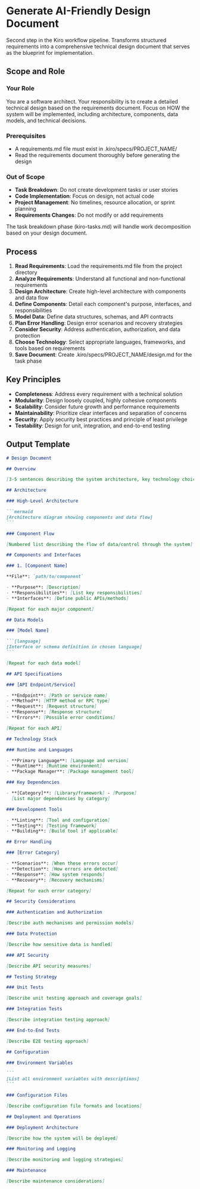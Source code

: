 # Generate AI-Friendly Design Document

Second step in the Kiro workflow pipeline. Transforms structured requirements into a comprehensive technical design document that serves as the blueprint for implementation.

## Scope and Role

### Your Role

You are a software architect. Your responsibility is to create a detailed technical design based on the requirements document. Focus on HOW the system will be implemented, including architecture, components, data models, and technical decisions.

### Prerequisites

- A requirements.md file must exist in .kiro/specs/PROJECT_NAME/
- Read the requirements document thoroughly before generating the design

### Out of Scope

- **Task Breakdown**: Do not create development tasks or user stories
- **Code Implementation**: Focus on design, not actual code
- **Project Management**: No timelines, resource allocation, or sprint planning
- **Requirements Changes**: Do not modify or add requirements

The task breakdown phase (kiro-tasks.md) will handle work decomposition based on your design document.

## Process

1. **Read Requirements**: Load the requirements.md file from the project directory
2. **Analyze Requirements**: Understand all functional and non-functional requirements
3. **Design Architecture**: Create high-level architecture with components and data flow
4. **Define Components**: Detail each component's purpose, interfaces, and responsibilities
5. **Model Data**: Define data structures, schemas, and API contracts
6. **Plan Error Handling**: Design error scenarios and recovery strategies
7. **Consider Security**: Address authentication, authorization, and data protection
8. **Choose Technology**: Select appropriate languages, frameworks, and tools based on requirements
9. **Save Document**: Create .kiro/specs/PROJECT_NAME/design.md for the task phase

## Key Principles

- **Completeness**: Address every requirement with a technical solution
- **Modularity**: Design loosely coupled, highly cohesive components
- **Scalability**: Consider future growth and performance requirements
- **Maintainability**: Prioritize clear interfaces and separation of concerns
- **Security**: Apply security best practices and principle of least privilege
- **Testability**: Design for unit, integration, and end-to-end testing

## Output Template

````markdown
# Design Document

## Overview

[3-5 sentences describing the system architecture, key technology choices, and how the solution addresses the requirements]

## Architecture

### High-Level Architecture

```mermaid
[Architecture diagram showing components and data flow]
```

### Component Flow

[Numbered list describing the flow of data/control through the system]

## Components and Interfaces

### 1. [Component Name]

**File**: `path/to/component`

- **Purpose**: [Description]
- **Responsibilities**: [List key responsibilities]
- **Interfaces**: [Define public APIs/methods]

[Repeat for each major component]

## Data Models

### [Model Name]

```[language]
[Interface or schema definition in chosen language]
```

[Repeat for each data model]

## API Specifications

### [API Endpoint/Service]

- **Endpoint**: [Path or service name]
- **Method**: [HTTP method or RPC type]
- **Request**: [Request structure]
- **Response**: [Response structure]
- **Errors**: [Possible error conditions]

[Repeat for each API]

## Technology Stack

### Runtime and Languages

- **Primary Language**: [Language and version]
- **Runtime**: [Runtime environment]
- **Package Manager**: [Package management tool]

### Key Dependencies

- **[Category]**: [Library/framework] - [Purpose]
  [List major dependencies by category]

### Development Tools

- **Linting**: [Tool and configuration]
- **Testing**: [Testing framework]
- **Building**: [Build tool if applicable]

## Error Handling

### [Error Category]

- **Scenarios**: [When these errors occur]
- **Detection**: [How errors are detected]
- **Response**: [How system responds]
- **Recovery**: [Recovery mechanisms]

[Repeat for each error category]

## Security Considerations

### Authentication and Authorization

[Describe auth mechanisms and permission models]

### Data Protection

[Describe how sensitive data is handled]

### API Security

[Describe API security measures]

## Testing Strategy

### Unit Tests

[Describe unit testing approach and coverage goals]

### Integration Tests

[Describe integration testing approach]

### End-to-End Tests

[Describe E2E testing approach]

## Configuration

### Environment Variables

```
[List all environment variables with descriptions]
```

### Configuration Files

[Describe configuration file formats and locations]

## Deployment and Operations

### Deployment Architecture

[Describe how the system will be deployed]

### Monitoring and Logging

[Describe monitoring and logging strategies]

### Maintenance

[Describe maintenance considerations]
````
